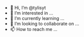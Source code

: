 - 👋 Hi, I’m @tylisyt
- 👀 I’m interested in ...
- 🌱 I’m currently learning ...
- 💞️ I’m looking to collaborate on ...
- 📫 How to reach me ...

<!---
tylisyt/tylisyt is a ✨ special ✨ repository because its `README.md` (this file) appears on your GitHub profile.
You can click the Preview link to take a look at your changes.
--->
